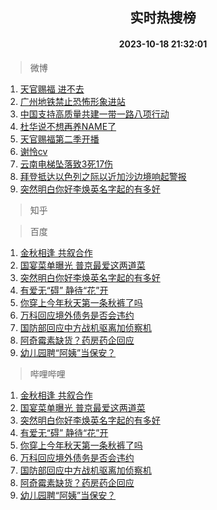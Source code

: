 <div align="center"><h2>实时热搜榜</h2><h4>2023-10-18 21:32:01</h4></div>

> 微博  

1. [天官赐福 进不去](https://s.weibo.com/weibo?q=%E5%A4%A9%E5%AE%98%E8%B5%90%E7%A6%8F%20%E8%BF%9B%E4%B8%8D%E5%8E%BB&t=31&band_rank=1&Refer=top)<br />
2. [广州地铁禁止恐怖形象进站](https://s.weibo.com/weibo?q=%23%E5%B9%BF%E5%B7%9E%E5%9C%B0%E9%93%81%E7%A6%81%E6%AD%A2%E6%81%90%E6%80%96%E5%BD%A2%E8%B1%A1%E8%BF%9B%E7%AB%99%23&t=31&band_rank=2&Refer=top)<br />
3. [中国支持高质量共建一带一路八项行动](https://s.weibo.com/weibo?q=%23%E4%B8%AD%E5%9B%BD%E6%94%AF%E6%8C%81%E9%AB%98%E8%B4%A8%E9%87%8F%E5%85%B1%E5%BB%BA%E4%B8%80%E5%B8%A6%E4%B8%80%E8%B7%AF%E5%85%AB%E9%A1%B9%E8%A1%8C%E5%8A%A8%23&t=31&band_rank=3&Refer=top)<br />
4. [杜华说不想再养NAME了](https://s.weibo.com/weibo?q=%23%E6%9D%9C%E5%8D%8E%E8%AF%B4%E4%B8%8D%E6%83%B3%E5%86%8D%E5%85%BBNAME%E4%BA%86%23&t=31&band_rank=4&Refer=top)<br />
5. [天官赐福第二季开播](https://s.weibo.com/weibo?q=%E5%A4%A9%E5%AE%98%E8%B5%90%E7%A6%8F%E7%AC%AC%E4%BA%8C%E5%AD%A3%E5%BC%80%E6%92%AD&t=31&band_rank=5&Refer=top)<br />
6. [谢怜cv](https://s.weibo.com/weibo?q=%E8%B0%A2%E6%80%9Ccv&t=31&band_rank=6&Refer=top)<br />
7. [云南电梯坠落致3死17伤](https://s.weibo.com/weibo?q=%23%E4%BA%91%E5%8D%97%E7%94%B5%E6%A2%AF%E5%9D%A0%E8%90%BD%E8%87%B43%E6%AD%BB17%E4%BC%A4%23&t=31&band_rank=7&Refer=top)<br />
8. [拜登抵达以色列之际以近加沙边境响起警报](https://s.weibo.com/weibo?q=%23%E6%8B%9C%E7%99%BB%E6%8A%B5%E8%BE%BE%E4%BB%A5%E8%89%B2%E5%88%97%E4%B9%8B%E9%99%85%E4%BB%A5%E8%BF%91%E5%8A%A0%E6%B2%99%E8%BE%B9%E5%A2%83%E5%93%8D%E8%B5%B7%E8%AD%A6%E6%8A%A5%23&t=31&band_rank=8&Refer=top)<br />
9. [突然明白你好李焕英名字起的有多好](https://s.weibo.com/weibo?q=%23%E7%AA%81%E7%84%B6%E6%98%8E%E7%99%BD%E4%BD%A0%E5%A5%BD%E6%9D%8E%E7%84%95%E8%8B%B1%E5%90%8D%E5%AD%97%E8%B5%B7%E7%9A%84%E6%9C%89%E5%A4%9A%E5%A5%BD%23&t=31&band_rank=9&Refer=top)<br />

> 知乎  


> 百度  

1. [金秋相逢 共叙合作](https://www.baidu.com/s?wd=%E9%87%91%E7%A7%8B%E7%9B%B8%E9%80%A2+%E5%85%B1%E5%8F%99%E5%90%88%E4%BD%9C&sa=fyb_news&rsv_dl=fyb_news)<br />
2. [国宴菜单曝光 普京最爱这两道菜](https://www.baidu.com/s?wd=%E5%9B%BD%E5%AE%B4%E8%8F%9C%E5%8D%95%E6%9B%9D%E5%85%89+%E6%99%AE%E4%BA%AC%E6%9C%80%E7%88%B1%E8%BF%99%E4%B8%A4%E9%81%93%E8%8F%9C&sa=fyb_news&rsv_dl=fyb_news)<br />
3. [突然明白你好李焕英名字起的有多好](https://www.baidu.com/s?wd=%E7%AA%81%E7%84%B6%E6%98%8E%E7%99%BD%E4%BD%A0%E5%A5%BD%E6%9D%8E%E7%84%95%E8%8B%B1%E5%90%8D%E5%AD%97%E8%B5%B7%E7%9A%84%E6%9C%89%E5%A4%9A%E5%A5%BD&sa=fyb_news&rsv_dl=fyb_news)<br />
4. [有爱无“碍” 静待“花”开](https://www.baidu.com/s?wd=%E6%9C%89%E7%88%B1%E6%97%A0%E2%80%9C%E7%A2%8D%E2%80%9D+%E9%9D%99%E5%BE%85%E2%80%9C%E8%8A%B1%E2%80%9D%E5%BC%80&sa=fyb_news&rsv_dl=fyb_news)<br />
5. [你穿上今年秋天第一条秋裤了吗](https://www.baidu.com/s?wd=%E4%BD%A0%E7%A9%BF%E4%B8%8A%E4%BB%8A%E5%B9%B4%E7%A7%8B%E5%A4%A9%E7%AC%AC%E4%B8%80%E6%9D%A1%E7%A7%8B%E8%A3%A4%E4%BA%86%E5%90%97&sa=fyb_news&rsv_dl=fyb_news)<br />
6. [万科回应境外债务是否会违约](https://www.baidu.com/s?wd=%E4%B8%87%E7%A7%91%E5%9B%9E%E5%BA%94%E5%A2%83%E5%A4%96%E5%80%BA%E5%8A%A1%E6%98%AF%E5%90%A6%E4%BC%9A%E8%BF%9D%E7%BA%A6&sa=fyb_news&rsv_dl=fyb_news)<br />
7. [国防部回应中方战机驱离加侦察机](https://www.baidu.com/s?wd=%E5%9B%BD%E9%98%B2%E9%83%A8%E5%9B%9E%E5%BA%94%E4%B8%AD%E6%96%B9%E6%88%98%E6%9C%BA%E9%A9%B1%E7%A6%BB%E5%8A%A0%E4%BE%A6%E5%AF%9F%E6%9C%BA&sa=fyb_news&rsv_dl=fyb_news)<br />
8. [阿奇霉素缺货？药房药企回应](https://www.baidu.com/s?wd=%E9%98%BF%E5%A5%87%E9%9C%89%E7%B4%A0%E7%BC%BA%E8%B4%A7%EF%BC%9F%E8%8D%AF%E6%88%BF%E8%8D%AF%E4%BC%81%E5%9B%9E%E5%BA%94&sa=fyb_news&rsv_dl=fyb_news)<br />
9. [幼儿园聘“阿姨”当保安？](https://www.baidu.com/s?wd=%E5%B9%BC%E5%84%BF%E5%9B%AD%E8%81%98%E2%80%9C%E9%98%BF%E5%A7%A8%E2%80%9D%E5%BD%93%E4%BF%9D%E5%AE%89%EF%BC%9F&sa=fyb_news&rsv_dl=fyb_news)<br />

> 哔哩哔哩  

1. [金秋相逢 共叙合作](https://www.baidu.com/s?wd=%E9%87%91%E7%A7%8B%E7%9B%B8%E9%80%A2+%E5%85%B1%E5%8F%99%E5%90%88%E4%BD%9C&sa=fyb_news&rsv_dl=fyb_news)<br />
2. [国宴菜单曝光 普京最爱这两道菜](https://www.baidu.com/s?wd=%E5%9B%BD%E5%AE%B4%E8%8F%9C%E5%8D%95%E6%9B%9D%E5%85%89+%E6%99%AE%E4%BA%AC%E6%9C%80%E7%88%B1%E8%BF%99%E4%B8%A4%E9%81%93%E8%8F%9C&sa=fyb_news&rsv_dl=fyb_news)<br />
3. [突然明白你好李焕英名字起的有多好](https://www.baidu.com/s?wd=%E7%AA%81%E7%84%B6%E6%98%8E%E7%99%BD%E4%BD%A0%E5%A5%BD%E6%9D%8E%E7%84%95%E8%8B%B1%E5%90%8D%E5%AD%97%E8%B5%B7%E7%9A%84%E6%9C%89%E5%A4%9A%E5%A5%BD&sa=fyb_news&rsv_dl=fyb_news)<br />
4. [有爱无“碍” 静待“花”开](https://www.baidu.com/s?wd=%E6%9C%89%E7%88%B1%E6%97%A0%E2%80%9C%E7%A2%8D%E2%80%9D+%E9%9D%99%E5%BE%85%E2%80%9C%E8%8A%B1%E2%80%9D%E5%BC%80&sa=fyb_news&rsv_dl=fyb_news)<br />
5. [你穿上今年秋天第一条秋裤了吗](https://www.baidu.com/s?wd=%E4%BD%A0%E7%A9%BF%E4%B8%8A%E4%BB%8A%E5%B9%B4%E7%A7%8B%E5%A4%A9%E7%AC%AC%E4%B8%80%E6%9D%A1%E7%A7%8B%E8%A3%A4%E4%BA%86%E5%90%97&sa=fyb_news&rsv_dl=fyb_news)<br />
6. [万科回应境外债务是否会违约](https://www.baidu.com/s?wd=%E4%B8%87%E7%A7%91%E5%9B%9E%E5%BA%94%E5%A2%83%E5%A4%96%E5%80%BA%E5%8A%A1%E6%98%AF%E5%90%A6%E4%BC%9A%E8%BF%9D%E7%BA%A6&sa=fyb_news&rsv_dl=fyb_news)<br />
7. [国防部回应中方战机驱离加侦察机](https://www.baidu.com/s?wd=%E5%9B%BD%E9%98%B2%E9%83%A8%E5%9B%9E%E5%BA%94%E4%B8%AD%E6%96%B9%E6%88%98%E6%9C%BA%E9%A9%B1%E7%A6%BB%E5%8A%A0%E4%BE%A6%E5%AF%9F%E6%9C%BA&sa=fyb_news&rsv_dl=fyb_news)<br />
8. [阿奇霉素缺货？药房药企回应](https://www.baidu.com/s?wd=%E9%98%BF%E5%A5%87%E9%9C%89%E7%B4%A0%E7%BC%BA%E8%B4%A7%EF%BC%9F%E8%8D%AF%E6%88%BF%E8%8D%AF%E4%BC%81%E5%9B%9E%E5%BA%94&sa=fyb_news&rsv_dl=fyb_news)<br />
9. [幼儿园聘“阿姨”当保安？](https://www.baidu.com/s?wd=%E5%B9%BC%E5%84%BF%E5%9B%AD%E8%81%98%E2%80%9C%E9%98%BF%E5%A7%A8%E2%80%9D%E5%BD%93%E4%BF%9D%E5%AE%89%EF%BC%9F&sa=fyb_news&rsv_dl=fyb_news)<br />
